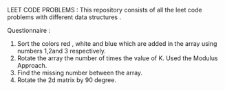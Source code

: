 LEET CODE PROBLEMS 
: This repository consists of all the leet code problems with different data structures . 

Questionnaire : 
1. Sort the colors red , white and blue which are added in the array using numbers 1,2and 3 respectively.
2. Rotate the array the number of times the value of K. Used the Modulus Approach.
3. Find the missing number between the array.
4. Rotate the 2d matrix by 90 degree.
